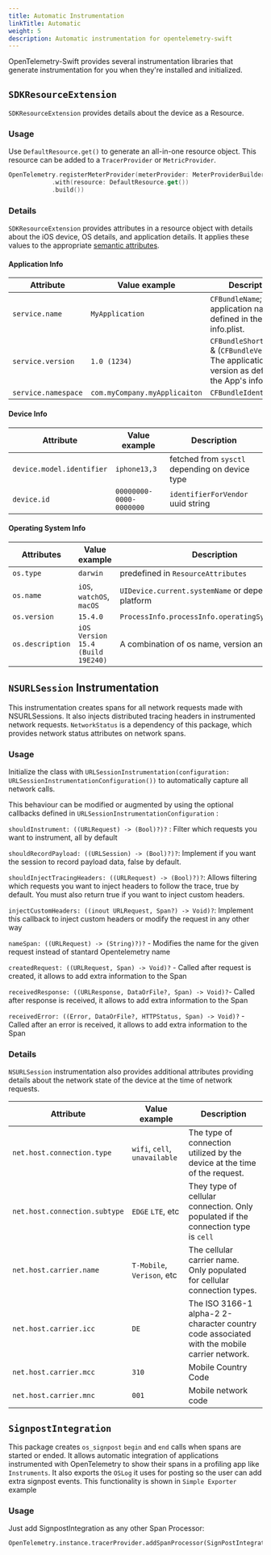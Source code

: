 ```yaml
---
title: Automatic Instrumentation
linkTitle: Automatic
weight: 5
description: Automatic instrumentation for opentelemetry-swift
---
```


OpenTelemetry-Swift provides several instrumentation libraries that generate
instrumentation for you when they're installed and initialized.

## `SDKResourceExtension`

`SDKResourceExtension` provides details about the device as a Resource.

### Usage

Use `DefaultResource.get()` to generate an all-in-one resource object. This
resource can be added to a `TracerProvider` or `MetricProvider`.

```swift
OpenTelemetry.registerMeterProvider(meterProvider: MeterProviderBuilder()
            .with(resource: DefaultResource.get())
            .build())
```

### Details

`SDKResourceExtension` provides attributes in a resource object with details
about the iOS device, OS details, and application details. It applies these
values to the appropriate
[semantic attributes](/docs/reference/specification/resource/semantic_conventions/#semantic-attributes-with-sdk-provided-default-value).

#### Application Info

| Attribute           | Value example                 | Description                                                                                              |
| ------------------- | ----------------------------- | -------------------------------------------------------------------------------------------------------- |
| `service.name`      | `MyApplication`               | `CFBundleName`; The application name defined in the App's info.plist.                                    |
| `service.version`   | `1.0 (1234)`                  | `CFBundleShortVersion` & (`CFBundleVersion`); The application version as defined in the App's info.plist |
| `service.namespace` | `com.myCompany.myApplicaiton` | `CFBundleIdentifier`                                                                                     |

#### Device Info

| Attribute                 | Value example           | Description                                    |
| ------------------------- | ----------------------- | ---------------------------------------------- |
| `device.model.identifier` | `iphone13,3`            | fetched from `sysctl` depending on device type |
| `device.id`               | `00000000-0000-0000000` | `identifierForVendor` uuid string              |

#### Operating System Info

| Attributes       | Value example                     | Description                                            |
| ---------------- | --------------------------------- | ------------------------------------------------------ |
| `os.type`        | `darwin`                          | predefined in `ResourceAttributes`                     |
| `os.name`        | `iOS`, `watchOS`, `macOS`         | `UIDevice.current.systemName` or dependent on platform |
| `os.version`     | `15.4.0`                          | `ProcessInfo.processInfo.operatingSystemVersion`       |
| `os.description` | `iOS Version 15.4 (Build 19E240)` | A combination of os name, version and build.           |

## `NSURLSession` Instrumentation

This instrumentation creates spans for all network requests made with
NSURLSessions. It also injects distributed tracing headers in instrumented
network requests. `NetworkStatus` is a dependency of this package, which
provides network status attributes on network spans.

### Usage

Initialize the class with
`URLSessionInstrumentation(configuration: URLSessionInstrumentationConfiguration())`
to automatically capture all network calls.

This behaviour can be modified or augmented by using the optional callbacks
defined in `URLSessionInstrumentationConfiguration` :

`shouldInstrument: ((URLRequest) -> (Bool)?)?` : Filter which requests you want
to instrument, all by default

`shouldRecordPayload: ((URLSession) -> (Bool)?)?`: Implement if you want the
session to record payload data, false by default.

`shouldInjectTracingHeaders: ((URLRequest) -> (Bool)?)?`: Allows filtering which
requests you want to inject headers to follow the trace, true by default. You
must also return true if you want to inject custom headers.

`injectCustomHeaders: ((inout URLRequest, Span?) -> Void)?`: Implement this
callback to inject custom headers or modify the request in any other way

`nameSpan: ((URLRequest) -> (String)?)?` - Modifies the name for the given
request instead of stantard Opentelemetry name

`createdRequest: ((URLRequest, Span) -> Void)?` - Called after request is
created, it allows to add extra information to the Span

`receivedResponse: ((URLResponse, DataOrFile?, Span) -> Void)?`- Called after
response is received, it allows to add extra information to the Span

`receivedError: ((Error, DataOrFile?, HTTPStatus, Span) -> Void)?` - Called
after an error is received, it allows to add extra information to the Span

### Details

`NSURLSession` instrumentation also provides additional attributes providing
details about the network state of the device at the time of network requests.

| Attribute                     | Value example                 | Description                                                                                 |
| ----------------------------- | ----------------------------- | ------------------------------------------------------------------------------------------- |
| `net.host.connection.type`    | `wifi`, `cell`, `unavailable` | The type of connection utilized by the device at the time of the request.                   |
| `net.host.connection.subtype` | `EDGE` `LTE`, etc             | They type of cellular connection. Only populated if the connection type is `cell`           |
| `net.host.carrier.name`       | `T-Mobile`, `Verison`, etc    | The cellular carrier name. Only populated for cellular connection types.                    |
| `net.host.carrier.icc`        | `DE`                          | The ISO 3166-1 alpha-2 2-character country code associated with the mobile carrier network. |
| `net.host.carrier.mcc`        | `310`                         | Mobile Country Code                                                                         |
| `net.host.carrier.mnc`        | `001`                         | Mobile network code                                                                         |

## `SignpostIntegration`

This package creates `os_signpost` `begin` and `end` calls when spans are
started or ended. It allows automatic integration of applications instrumented
with OpenTelemetry to show their spans in a profiling app like `Instruments`. It
also exports the `OSLog` it uses for posting so the user can add extra signpost
events. This functionality is shown in `Simple Exporter` example

### Usage

Just add SignpostIntegration as any other Span Processor:

```
OpenTelemetry.instance.tracerProvider.addSpanProcessor(SignPostIntegration())`
```
